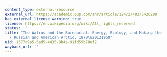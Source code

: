 ```yaml
---
content_type: external-resource
external_url: https://academic.oup.com/ahr/article/124/2/483/5426289
has_external_license_warning: true
license: https://en.wikipedia.org/wiki/All_rights_reserved
status: ''
title: "The Walrus and the Bureaucrat: Energy, Ecology, and Making the State in the\
  \ Russian and American Arctic, 1870\u20131950"
uid: 1577c9a5-5ad5-4435-8b4a-91fd59b78ef2
wayback_url: ''
---
```

